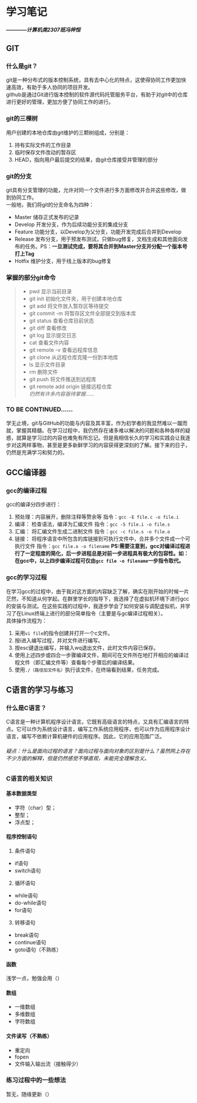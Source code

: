 # 学习笔记
####  *————计算机类2307班冯梓恒*
## GIT
### 什么是git？
git是一种分布式的版本控制系统，具有去中心化的特点，这使得协同工作更加快速高效，有助于多人协同的项目开发。\
github是通过Git进行版本控制的软件源代码托管服务平台，有助于对git中的仓库进行更好的管理，更加方便了协同工作的进行。
### git的三棵树
用户创建的本地仓库由git维护的三颗树组成，分别是：
1. 持有实际文件的工作目录
2. 临时保存文件改动的暂存区
3. HEAD，指向用户最后提交的结果，由git仓库接受并管理的部分
### git的分支
git具有分支管理的功能，允许对同一个文件进行多方面修改并合并这些修改，做到协同工作。\
一般地，我们将git的分支命名为四种：
* Master 储存正式发布的记录
* Develop 开发分支，作为后续功能分支的集成分支
* Feature 功能分支，以Develop为父分支，功能开发完成后合并到Develop
* Release 发布分支，用于预发布测试，只做bug修复，文档生成和其他面向发布的任务。PS：**一旦测试完成，要将其合并到Master分支并分配一个版本号打上Tag**
* Hotfix 维护分支，用于线上版本的bug修复
### 掌握的部分git命令
>*  pwd 显示当前目录
>*  git init 初始化文件夹，用于创建本地仓库
>*  git add 将文件放入暂存区等待提交
>*  git commit -m 将暂存区文件全部提交到版本库
>*  git status 查看仓库目前状态
>*  git diff 查看修改
>*  git log 显示提交日志
>*  cat 查看文件内容
>*  git remote -v 查看远程库信息
>*  git clone 从远程仓库克隆一份到本地库
>*  ls 显示文件目录
>*  rm 删除文件
>*  git push 将文件推送到远程库
>*  git remote add origin 链接远程仓库\
>_仍然有许多内容亟待掌握......_
### TO BE CONTINUED......
学无止境，git与GitHub的功能与内容及其丰富，作为初学者的我显然难以一蹴而就，掌握其精髓。在学习过程中，我仍然存在诸多难以解决的问题和各种各样的疑惑，就算是学习过的内容也难免有所忘记。但是我相信长久的学习和实践会让我逐步对这两样事物，甚至是更多新鲜学习的内容获得更深刻的了解。接下来的日子，仍然是充满学习和努力的。
## GCC编译器
### gcc的编译过程
gcc的编译分四步进行：
1. 预处理：内容展开，删除注释等赘余等 指令：``` gcc -E file.c -o file.i ```
2. 编译： 检查语法，编译为汇编文件 指令：``` gcc -S file.i -o file.s ```
3. 汇编： 将汇编文件生成二进制文件 指令：``` gcc -c file.s -o file.o ```
4. 链接： 将程序语言中所包含的库链接到可执行文件中，合并多个文件成一个可执行文件 指令：``` gcc file.o -o filename ```
**PS:需要注意到，gcc对编译过程进行了一定程度的简化，后一步进程总是对前一步进程具有极大的包容性。如：在gcc中，以上四步编译过程可仅由``` gcc file -o filename ```一步指令取代。**
### gcc的学习过程
在学习gcc的过程中，由于我对这方面的内容缺乏了解，确实在刚开始的时候一片茫然，不知道从何学起。在群里学长的指导下，我选择了在虚拟机环境下进行gcc的安装与测试。在这些实践的过程中，我逐步学会了如何安装与调配虚拟机，并学习了在Linux终端上进行的部分简单指令（主要是与gc编译过程相关）。\
具体操作流程为：
1. 采用``` vi file ```的指令创建并打开一个c文件。
2. 按i进入编写过程，并对文件进行编写。
3. 按esc键退出编写，并输入wq退出文件，此时文件内容已保存。
4. 使用上述四步或四合一步骤编译文件，期间可在文件所在地打开相应的编译过程文件（即汇编文件等）查看每个步骤后的编译结果。
5. 使用``` ./（路径加文件名） ```执行该文件，在终端看到结果，任务完成。
## C语言的学习与练习
### 什么是C语言？
C语言是一种计算机程序设计语言。它既有高级语言的特点，又具有汇编语言的特点。它可以作为系统设计语言，编写工作系统应用程序，也可以作为应用程序设计语言，编写不依赖计算机硬件的应用程序。因此，它的应用范围广泛。
###### 疑点：什么是面向过程的语言？面向过程与面向对象的区别是什么？虽然网上存在不少方面的解释，但是仍然感觉不够直观，未能完全理解含义。
### C语言的相关知识
#### 基本数据类型
* 字符（char）型；
* 整型；
* 浮点型；
#### 程序控制语句
1. 条件语句
* if语句
* switch语句
2. 循环语句
* while语句
* do-while语句
* for语句
3. 转移语句
* break语句
* continue语句
* goto语句（不熟练）
#### 函数
浅学一点，勉强会用（）
#### 数组
* 一维数组
* 多维数组
* 字符数组
#### 文件读写（不熟练）
* 重定向
* fopen
* 文件输入输出流（接触得少）
### 练习过程中的一些想法
暂无，随缘更新（）